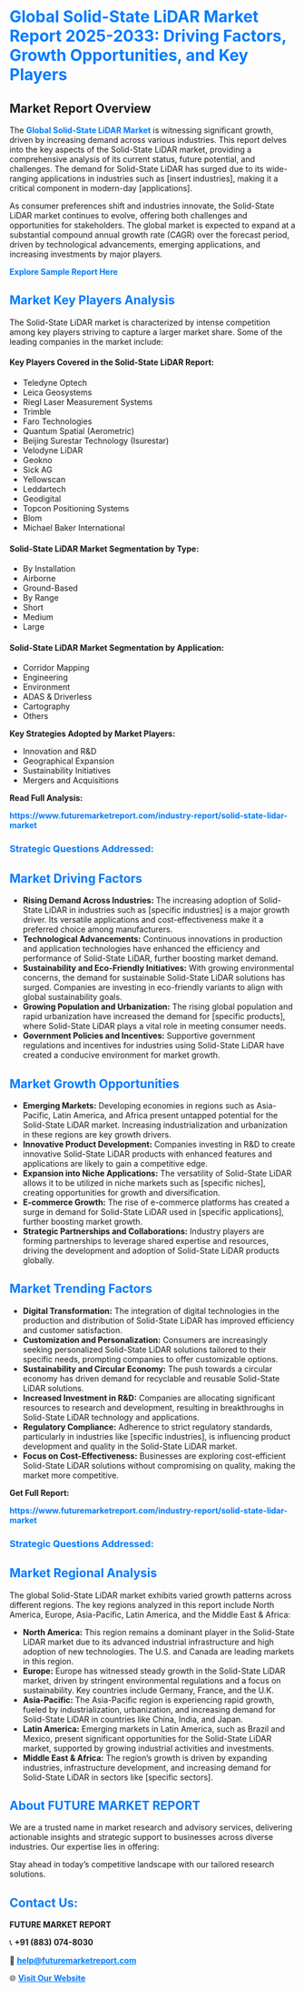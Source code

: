 <h1 style="color: #007BFF;">Global Solid-State LiDAR Market Report 2025-2033: Driving Factors, Growth Opportunities, and Key Players</h1>

<section id="overview">
<h2>Market Report Overview</h2>
<p>The <a href="https://www.futuremarketreport.com/industry-report/solid-state-lidar-market" style="color: #007BFF; text-decoration: none;"><strong>Global Solid-State LiDAR Market</strong></a> is witnessing significant growth, driven by increasing demand across various industries. This report delves into the key aspects of the Solid-State LiDAR market, providing a comprehensive analysis of its current status, future potential, and challenges. The demand for Solid-State LiDAR has surged due to its wide-ranging applications in industries such as [insert industries], making it a critical component in modern-day [applications].</p>
<p>As consumer preferences shift and industries innovate, the Solid-State LiDAR market continues to evolve, offering both challenges and opportunities for stakeholders. The global market is expected to expand at a substantial compound annual growth rate (CAGR) over the forecast period, driven by technological advancements, emerging applications, and increasing investments by major players.</p>
</section>

<section id="overview">
<p><a href="https://www.futuremarketreport.com/request-sample/reportId=98348" style="color: #007BFF; text-decoration: none;"><strong>Explore Sample Report Here</strong></a></p>
</section>

<section id="key-players">
<h2 style="color: #007BFF;">Market Key Players Analysis</h2>
<p>The Solid-State LiDAR market is characterized by intense competition among key players striving to capture a larger market share. Some of the leading companies in the market include:</p>
<h4>Key Players Covered in the Solid-State LiDAR Report:</h4>
<ul><li>Teledyne Optech</li><li>Leica Geosystems</li><li>Riegl Laser Measurement Systems</li><li>Trimble</li><li>Faro Technologies</li><li>Quantum Spatial (Aerometric)</li><li>Beijing Surestar Technology (Isurestar)</li><li>Velodyne LiDAR</li><li>Geokno</li><li>Sick AG</li><li>Yellowscan</li><li>Leddartech</li><li>Geodigital</li><li>Topcon Positioning Systems</li><li>Blom</li><li>Michael Baker International</li></ul>
<h4>Solid-State LiDAR Market Segmentation by Type:</h4>
<ul><li>By Installation</li><li>Airborne</li><li>Ground-Based</li><li>By Range</li><li>Short</li><li>Medium</li><li>Large</li></ul>

<h4>Solid-State LiDAR Market Segmentation by Application:</h4>
<ul><li>Corridor Mapping</li><li>Engineering</li><li>Environment</li><li>ADAS &amp; Driverless</li><li>Cartography</li><li>Others</li></ul>
<p><strong>Key Strategies Adopted by Market Players:</strong></p>
<ul>
<li>Innovation and R&D</li>
<li>Geographical Expansion</li>
<li>Sustainability Initiatives</li>
<li>Mergers and Acquisitions</li>
</ul>
</section>

<section>
<p><strong>Read Full Analysis: </strong></p><a href="https://www.futuremarketreport.com/industry-report/solid-state-lidar-market" style="color: #007BFF; text-decoration: none;"><strong>https://www.futuremarketreport.com/industry-report/solid-state-lidar-market</strong></a>
<h3 style="color: #007BFF;">Strategic Questions Addressed:</h3>
</section>

<section id="driving-factors">
<h2 style="color: #007BFF;">Market Driving Factors</h2>
<ul>
<li><strong>Rising Demand Across Industries:</strong> The increasing adoption of Solid-State LiDAR in industries such as [specific industries] is a major growth driver. Its versatile applications and cost-effectiveness make it a preferred choice among manufacturers.</li>
<li><strong>Technological Advancements:</strong> Continuous innovations in production and application technologies have enhanced the efficiency and performance of Solid-State LiDAR, further boosting market demand.</li>
<li><strong>Sustainability and Eco-Friendly Initiatives:</strong> With growing environmental concerns, the demand for sustainable Solid-State LiDAR solutions has surged. Companies are investing in eco-friendly variants to align with global sustainability goals.</li>
<li><strong>Growing Population and Urbanization:</strong> The rising global population and rapid urbanization have increased the demand for [specific products], where Solid-State LiDAR plays a vital role in meeting consumer needs.</li>
<li><strong>Government Policies and Incentives:</strong> Supportive government regulations and incentives for industries using Solid-State LiDAR have created a conducive environment for market growth.</li>
</ul>
</section>

<section id="growth-opportunities">
<h2 style="color: #007BFF;">Market Growth Opportunities</h2>
<ul>
<li><strong>Emerging Markets:</strong> Developing economies in regions such as Asia-Pacific, Latin America, and Africa present untapped potential for the Solid-State LiDAR market. Increasing industrialization and urbanization in these regions are key growth drivers.</li>
<li><strong>Innovative Product Development:</strong> Companies investing in R&D to create innovative Solid-State LiDAR products with enhanced features and applications are likely to gain a competitive edge.</li>
<li><strong>Expansion into Niche Applications:</strong> The versatility of Solid-State LiDAR allows it to be utilized in niche markets such as [specific niches], creating opportunities for growth and diversification.</li>
<li><strong>E-commerce Growth:</strong> The rise of e-commerce platforms has created a surge in demand for Solid-State LiDAR used in [specific applications], further boosting market growth.</li>
<li><strong>Strategic Partnerships and Collaborations:</strong> Industry players are forming partnerships to leverage shared expertise and resources, driving the development and adoption of Solid-State LiDAR products globally.</li>
</ul>
</section>

<section id="trending-factors">
<h2 style="color: #007BFF;">Market Trending Factors</h2>
<ul>
<li><strong>Digital Transformation:</strong> The integration of digital technologies in the production and distribution of Solid-State LiDAR has improved efficiency and customer satisfaction.</li>
<li><strong>Customization and Personalization:</strong> Consumers are increasingly seeking personalized Solid-State LiDAR solutions tailored to their specific needs, prompting companies to offer customizable options.</li>
<li><strong>Sustainability and Circular Economy:</strong> The push towards a circular economy has driven demand for recyclable and reusable Solid-State LiDAR solutions.</li>
<li><strong>Increased Investment in R&D:</strong> Companies are allocating significant resources to research and development, resulting in breakthroughs in Solid-State LiDAR technology and applications.</li>
<li><strong>Regulatory Compliance:</strong> Adherence to strict regulatory standards, particularly in industries like [specific industries], is influencing product development and quality in the Solid-State LiDAR market.</li>
<li><strong>Focus on Cost-Effectiveness:</strong> Businesses are exploring cost-efficient Solid-State LiDAR solutions without compromising on quality, making the market more competitive.</li>
</ul>
</section>

<section>
<p><strong>Get Full Report: </strong></p><a href="https://www.futuremarketreport.com/industry-report/solid-state-lidar-market" style="color: #007BFF; text-decoration: none;"><strong>https://www.futuremarketreport.com/industry-report/solid-state-lidar-market</strong></a>
<h3 style="color: #007BFF;">Strategic Questions Addressed:</h3>
</section>


<section id="regional-analysis">
<h2 style="color: #007BFF;">Market Regional Analysis</h2>
<p>The global Solid-State LiDAR market exhibits varied growth patterns across different regions. The key regions analyzed in this report include North America, Europe, Asia-Pacific, Latin America, and the Middle East & Africa:</p>
<ul>
<li><strong>North America:</strong> This region remains a dominant player in the Solid-State LiDAR market due to its advanced industrial infrastructure and high adoption of new technologies. The U.S. and Canada are leading markets in this region.</li>
<li><strong>Europe:</strong> Europe has witnessed steady growth in the Solid-State LiDAR market, driven by stringent environmental regulations and a focus on sustainability. Key countries include Germany, France, and the U.K.</li>
<li><strong>Asia-Pacific:</strong> The Asia-Pacific region is experiencing rapid growth, fueled by industrialization, urbanization, and increasing demand for Solid-State LiDAR in countries like China, India, and Japan.</li>
<li><strong>Latin America:</strong> Emerging markets in Latin America, such as Brazil and Mexico, present significant opportunities for the Solid-State LiDAR market, supported by growing industrial activities and investments.</li>
<li><strong>Middle East & Africa:</strong> The region’s growth is driven by expanding industries, infrastructure development, and increasing demand for Solid-State LiDAR in sectors like [specific sectors].</li>
</ul>
</section>

<footer>
<h2 style="color: #007BFF;">About FUTURE MARKET REPORT</h2>
<p>We are a trusted name in market research and advisory services, delivering actionable insights and strategic support to businesses across diverse industries. Our expertise lies in offering:</p>

<p>Stay ahead in today’s competitive landscape with our tailored research solutions.</p>

<h2 style="color: #007BFF;">Contact Us:</h2>
<p><strong>FUTURE MARKET REPORT</strong></p>
<p>📞 <strong>+91 (883) 074-8030</strong></p>
<p>📧 <strong><a href="mailto:help@futuremarketreport.com" style="color: #007BFF;">help@futuremarketreport.com</a></strong></p>
<p>🌐 <strong><a href="https://www.futuremarketreport.com/" style="color: #007BFF;">Visit Our Website</a></strong></p>
</footer>